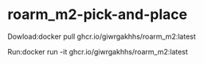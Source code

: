 # roarm_m2-pick-and-place

Dowload:docker pull ghcr.io/giwrgakhhs/roarm_m2:latest

Run:docker run -it ghcr.io/giwrgakhhs/roarm_m2:latest
